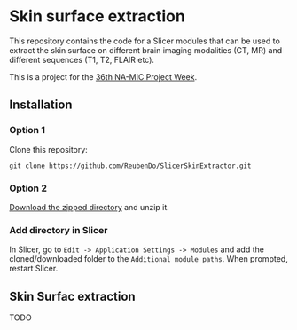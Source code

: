 # Skin surface extraction

This repository contains the code for a Slicer modules that can be used to extract the skin surface on different brain imaging modalities (CT, MR) and different sequences (T1, T2, FLAIR etc).

This is a project for the [36th NA-MIC Project Week](https://github.com/NA-MIC/ProjectWeek/tree/master/PW36_2022_Virtual/Projects/Skin).

## Installation

### Option 1
Clone this repository:

```shell
git clone https://github.com/ReubenDo/SlicerSkinExtractor.git
```

### Option 2

[Download the zipped directory](https://github.com/ReubenDo/SlicerSkinExtractor/archive/refs/heads/main.zip) and unzip it.

### Add directory in Slicer

In Slicer, go to `Edit -> Application Settings -> Modules` and add the cloned/downloaded folder to the `Additional module paths`. When prompted, restart Slicer.

## Skin Surfac extraction

TODO
